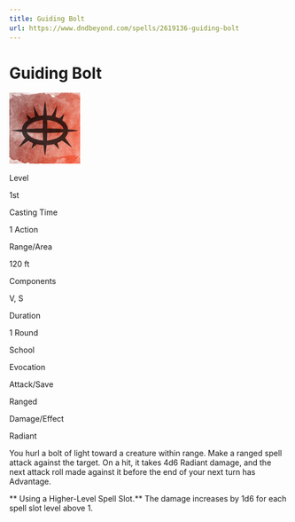 ```yaml
---
title: Guiding Bolt
url: https://www.dndbeyond.com/spells/2619136-guiding-bolt
---
```


# Guiding Bolt

![Guiding Bolt](guiding-bolt.png)

Level

1st

Casting Time

1 Action

Range/Area

120 ft

Components

V, S

Duration

1 Round

School

Evocation

Attack/Save

Ranged

Damage/Effect

Radiant

You hurl a bolt of light toward a creature within range. Make a ranged spell attack against the target. On a hit, it takes 4d6 Radiant damage, and the next attack roll made against it before the end of your next turn has Advantage.

** Using a Higher-Level Spell Slot.** The damage increases by 1d6 for each spell slot level above 1.